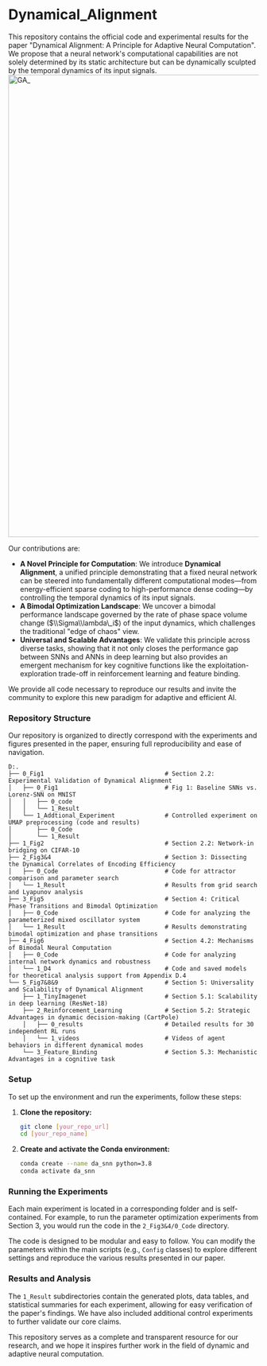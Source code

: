 # Dynamical_Alignment

This repository contains the official code and experimental results for the paper "Dynamical Alignment: A Principle for Adaptive Neural Computation". We propose that a neural network's computational capabilities are not solely determined by its static architecture but can be dynamically sculpted by the temporal dynamics of its input signals.
<img width="2034" height="930" alt="GA_" src="https://github.com/user-attachments/assets/4d535468-2752-4885-863c-7324184b140b" />

Our contributions are:

  * **A Novel Principle for Computation**: We introduce **Dynamical Alignment**, a unified principle demonstrating that a fixed neural network can be steered into fundamentally different computational modes—from energy-efficient sparse coding to high-performance dense coding—by controlling the temporal dynamics of its input signals.
  * **A Bimodal Optimization Landscape**: We uncover a bimodal performance landscape governed by the rate of phase space volume change ($\\Sigma\\lambda\_i$) of the input dynamics, which challenges the traditional "edge of chaos" view.
  * **Universal and Scalable Advantages**: We validate this principle across diverse tasks, showing that it not only closes the performance gap between SNNs and ANNs in deep learning but also provides an emergent mechanism for key cognitive functions like the exploitation-exploration trade-off in reinforcement learning and feature binding.

We provide all code necessary to reproduce our results and invite the community to explore this new paradigm for adaptive and efficient AI.

### Repository Structure

Our repository is organized to directly correspond with the experiments and figures presented in the paper, ensuring full reproducibility and ease of navigation.

```
D:.
├── 0_Fig1                                  # Section 2.2: Experimental Validation of Dynamical Alignment
│   ├── 0_Fig1                              # Fig 1: Baseline SNNs vs. Lorenz-SNN on MNIST
│   │   ├── 0_code
│   │   └── 1_Result
│   └── 1_Addtional_Experiment              # Controlled experiment on UMAP preprocessing (code and results)
│       ├── 0_Code                          
│       └── 1_Result
├── 1_Fig2                                  # Section 2.2: Network-in bridging on CIFAR-10
├── 2_Fig3&4                                # Section 3: Dissecting the Dynamical Correlates of Encoding Efficiency
│   ├── 0_Code                              # Code for attractor comparison and parameter search
│   └── 1_Result                            # Results from grid search and Lyapunov analysis
├── 3_Fig5                                  # Section 4: Critical Phase Transitions and Bimodal Optimization
│   ├── 0_Code                              # Code for analyzing the parameterized mixed oscillator system
│   └── 1_Result                            # Results demonstrating bimodal optimization and phase transitions
├── 4_Fig6                                  # Section 4.2: Mechanisms of Bimodal Neural Computation
│   ├── 0_Code                              # Code for analyzing internal network dynamics and robustness
│   └── 1_D4                                # Code and saved models for theoretical analysis support from Appendix D.4
└── 5_Fig7&8&9                              # Section 5: Universality and Scalability of Dynamical Alignment
    ├── 1_TinyImagenet                      # Section 5.1: Scalability in deep learning (ResNet-18)
    ├── 2_Reinforcement_Learning            # Section 5.2: Strategic Advantages in dynamic decision-making (CartPole)
    │   ├── 0_results                       # Detailed results for 30 independent RL runs
    │   └── 1_videos                        # Videos of agent behaviors in different dynamical modes
    └── 3_Feature_Binding                   # Section 5.3: Mechanistic Advantages in a cognitive task
```

### Setup

To set up the environment and run the experiments, follow these steps:

1.  **Clone the repository:**

    ```bash
    git clone [your_repo_url]
    cd [your_repo_name]
    ```

2.  **Create and activate the Conda environment:**

    ```bash
    conda create --name da_snn python=3.8
    conda activate da_snn
    ```

### Running the Experiments

Each main experiment is located in a corresponding folder and is self-contained. For example, to run the parameter optimization experiments from Section 3, you would run the code in the `2_Fig3&4/0_Code` directory.

The code is designed to be modular and easy to follow. You can modify the parameters within the main scripts (e.g., `Config` classes) to explore different settings and reproduce the various results presented in our paper.

### Results and Analysis

The `1_Result` subdirectories contain the generated plots, data tables, and statistical summaries for each experiment, allowing for easy verification of the paper's findings. We have also included additional control experiments to further validate our core claims.

This repository serves as a complete and transparent resource for our research, and we hope it inspires further work in the field of dynamic and adaptive neural computation.
